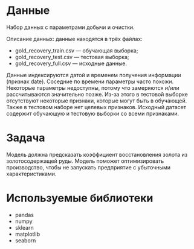 # Данные
Набор данных с параметрами добычи и очистки.

Описание данных: данные находятся в трёх файлах:

 - gold_recovery_train.csv — обучающая выборка;
 - gold_recovery_test.csv — тестовая выборка;
 - gold_recovery_full.csv — исходные данные.

Данные индексируются датой и временем получения информации (признак date). Соседние по времени параметры часто похожи. Некоторые параметры недоступны, потому что замеряются и/или рассчитываются значительно позже. Из-за этого в тестовой выборке отсутствуют некоторые признаки, которые могут быть в обучающей. Также в тестовом наборе нет целевых признаков. Исходный датасет содержит обучающую и тестовую выборки со всеми признаками.

# Задача
Модель должна предсказать коэффициент восстановления золота из золотосодержащей руды. Модель поможет оптимизировать производство, чтобы не запускать предприятие с убыточными характеристиками.

# Используемые библиотеки
- pandas
- numpy
- sklearn
- matplotlib
- seaborn

